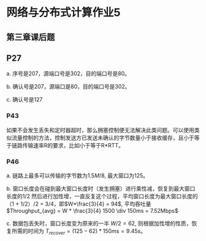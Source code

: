 # 网络与分布式计算作业5

## 第三章课后题

## P27

a. 序号是207，源端口号是302，目的端口号是80。

b. 确认号是207，源端口是80，目的端口号是302。

c. 确认号是127

### P43

如果不会发生丢失和定时器超时，那么拥塞控制便无法解决此类问题。可以使用类似流量控制的方法，控制发送方已发送未确认的字节数量小于接收缓存，且小于等于链路传输速率R的要求，比如小于等于R*RTT。

### P46

a. 链路上最多可以传输的字节数为$1.5M/8$, 最大窗口为125。

b. 窗口长度会在碰到最大窗口长度时（发生拥塞）进行乘性减，恢复到最大窗口长度的1/2 然后进行加性增，一直反复这个过程，平均窗口长度为最大窗口长度的 （1 + 1/2）/2 = 3/4，即$W*\frac{3}{4} = 94$, 平均吞吐量 $Throughput_{avg} = W * \frac{3}{4} 1500 \div 150ms = 7.52Mbps$

c. 数据包丢失时，窗口长度变为原来的一半 $W/2 = 62$, 则根据加性增的性质，恢复所需的时间为 $T_{recover} = (125 - 62) * 150ms = 9.45s$。
